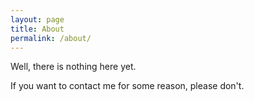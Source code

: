 ```yaml
---
layout: page
title: About
permalink: /about/
---
```


Well, there is nothing here yet.

If you want to contact me for some reason, please don't.
